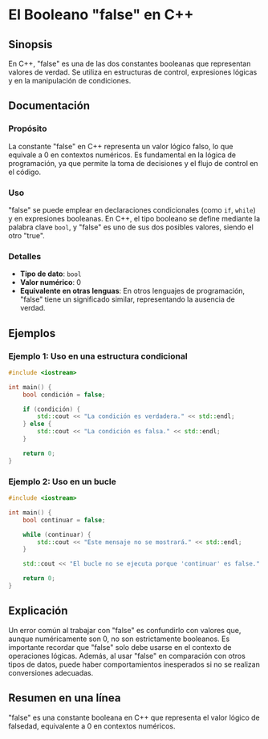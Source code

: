 <!--
Meta Description: # El Booleano "false" en C++ ## Sinopsis En C++, "false" es una de las dos constantes booleanas que representan valores de verdad. Se utiliza en estru...
Meta Keywords: false, std, que, una, bool
-->

# El Booleano "false" en C++

## Sinopsis
En C++, "false" es una de las dos constantes booleanas que representan valores de verdad. Se utiliza en estructuras de control, expresiones lógicas y en la manipulación de condiciones.

## Documentación
### Propósito
La constante "false" en C++ representa un valor lógico falso, lo que equivale a 0 en contextos numéricos. Es fundamental en la lógica de programación, ya que permite la toma de decisiones y el flujo de control en el código.

### Uso
"false" se puede emplear en declaraciones condicionales (como `if`, `while`) y en expresiones booleanas. En C++, el tipo booleano se define mediante la palabra clave `bool`, y "false" es uno de sus dos posibles valores, siendo el otro "true".

### Detalles
- **Tipo de dato**: `bool`
- **Valor numérico**: 0
- **Equivalente en otras lenguas**: En otros lenguajes de programación, "false" tiene un significado similar, representando la ausencia de verdad.

## Ejemplos

### Ejemplo 1: Uso en una estructura condicional
```cpp
#include <iostream>

int main() {
    bool condición = false;

    if (condición) {
        std::cout << "La condición es verdadera." << std::endl;
    } else {
        std::cout << "La condición es falsa." << std::endl;
    }

    return 0;
}
```

### Ejemplo 2: Uso en un bucle
```cpp
#include <iostream>

int main() {
    bool continuar = false;

    while (continuar) {
        std::cout << "Este mensaje no se mostrará." << std::endl;
    }

    std::cout << "El bucle no se ejecuta porque 'continuar' es false." << std::endl;

    return 0;
}
```

## Explicación
Un error común al trabajar con "false" es confundirlo con valores que, aunque numéricamente son 0, no son estrictamente booleanos. Es importante recordar que "false" solo debe usarse en el contexto de operaciones lógicas. Además, al usar "false" en comparación con otros tipos de datos, puede haber comportamientos inesperados si no se realizan conversiones adecuadas.

## Resumen en una línea
"false" es una constante booleana en C++ que representa el valor lógico de falsedad, equivalente a 0 en contextos numéricos.